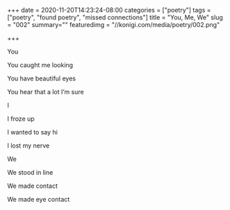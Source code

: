 +++
date = 2020-11-20T14:23:24-08:00
categories = ["poetry"]
tags = ["poetry", "found poetry", "missed connections"]
title = "You, Me, We"
slug = "002"
summary=""
featuredimg = "//konigi.com/media/poetry/002.png"

+++

You

You caught me looking

You have beautiful eyes

You hear that a lot I’m sure

I

I froze up

I wanted to say hi

I lost my nerve

We

We stood in line

We made contact

We made eye contact
